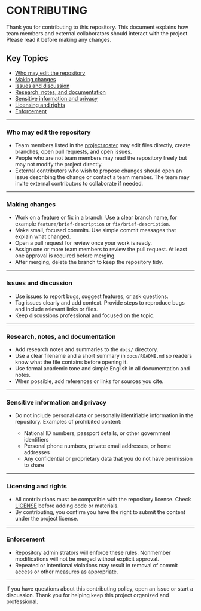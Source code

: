 # CONTRIBUTING

Thank you for contributing to this repository. This document explains how team members and external collaborators should interact with the project. Please read it before making any changes.

## Key Topics

+ [Who may edit the repository](#who-may-edit-the-repository)
+ [Making changes](#making-changes)
+ [Issues and discussion](#issues-and-discussion)
+ [Research, notes, and documentation](#research-notes-and-documentation)
+ [Sensitive information and privacy](#sensitive-information-and-privacy)
+ [Licensing and rights](#licensing-and-rights)
+ [Enforcement](#enforcement)

---


### Who may edit the repository

* Team members listed in the [project roster](./project_roster.md) may edit files directly, create branches, open pull requests, and open issues.
* People who are not team members may read the repository freely but may not modify the project directly.
* External contributors who wish to propose changes should open an issue describing the change or contact a team member. The team may invite external contributors to collaborate if needed.

---

### Making changes

* Work on a feature or fix in a branch. Use a clear branch name, for example `feature/brief-description` or `fix/brief-description`.
* Make small, focused commits. Use simple commit messages that explain what changed.
* Open a pull request for review once your work is ready.
* Assign one or more team members to review the pull request. At least one approval is required before merging.
* After merging, delete the branch to keep the repository tidy.

---

### Issues and discussion

* Use issues to report bugs, suggest features, or ask questions.
* Tag issues clearly and add context. Provide steps to reproduce bugs and include relevant links or files.
* Keep discussions professional and focused on the topic.

---

### Research, notes, and documentation

* Add research notes and summaries to the `docs/` directory.
* Use a clear filename and a short summary in `docs/README.md` so readers know what the file contains before opening it.
* Use formal academic tone and simple English in all documentation and notes.
* When possible, add references or links for sources you cite.

---

### Sensitive information and privacy

* Do not include personal data or personally identifiable information in the repository. Examples of prohibited content:

  * National ID numbers, passport details, or other government identifiers
  * Personal phone numbers, private email addresses, or home addresses
  * Any confidential or proprietary data that you do not have permission to share

---

### Licensing and rights

* All contributions must be compatible with the repository license. Check [LICENSE](./LICENSE.md) before adding code or materials.
* By contributing, you confirm you have the right to submit the content under the project license.

---

### Enforcement

* Repository administrators will enforce these rules. Nonmember modifications will not be merged without explicit approval.
* Repeated or intentional violations may result in removal of commit access or other measures as appropriate.

---

If you have questions about this contributing policy, open an issue or start a discussion. Thank you for helping keep this project organized and professional.
